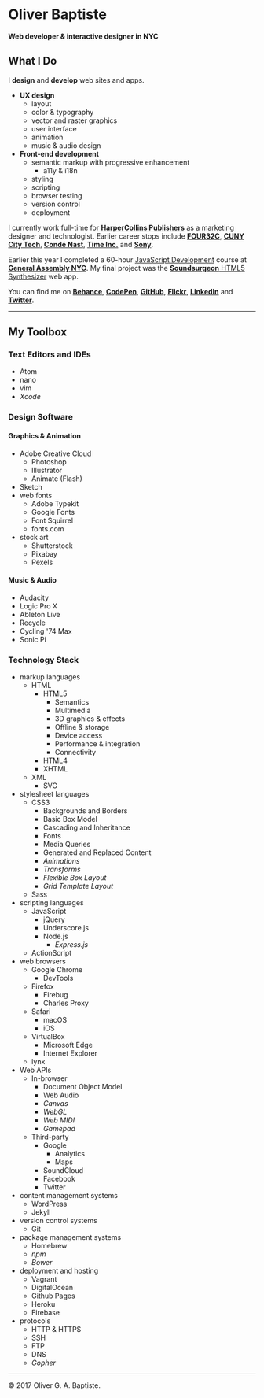 # Oliver Baptiste
**Web developer & interactive designer in NYC**

## What I Do

I **design** and **develop** web sites and apps.
  * **UX design**
    * layout
    * color & typography
    * vector and raster graphics
    * user interface
    * animation
    * music & audio design
  * **Front-end development**
    * semantic markup with progressive enhancement
      * a11y & i18n
    * styling
    * scripting
    * browser testing
    * version control
    * deployment

I currently work full-time for
[**HarperCollins Publishers**](https://www.harpercollins.com/)
as a marketing designer and technologist. Earlier career stops include
  [**FOUR32C**](http://four32c.com/),
  [**CUNY City Tech**](http://www.citytech.cuny.edu/),
  [**Condé Nast**](http://www.condenast.com/),
  [**Time Inc.**](http://www.timeinc.com/) and
  [**Sony**](http://www.sony.net/).  

Earlier this year I completed a 60-hour
[JavaScript Development](https://generalassemb.ly/education/javascript-development)
course at [**General Assembly NYC**](https://generalassemb.ly/new-york-city).
My final project was the
[**Soundsurgeon** HTML5 Synthesizer](https://soundsurgeon.com/)
web app.

You can find me on
  [**Behance**](https://www.behance.net/oliverbaptiste),
  [**CodePen**](http://codepen.io/ogab),
  [**GitHub**](https://github.com/oliverbaptiste),
  [**Flickr**](https://www.flickr.com/photos/oliverbaptiste),
  [**LinkedIn**](https://www.linkedin.com/in/oliverbaptiste) and
  [**Twitter**](https://twitter.com/oliverbaptiste).

---

## My Toolbox

### Text Editors and IDEs
* Atom
* nano
* vim
* *Xcode*

### Design Software

#### Graphics & Animation
* Adobe Creative Cloud
  * Photoshop
  * Illustrator
  * Animate (Flash)
* Sketch
* web fonts
  * Adobe Typekit
  * Google Fonts
  * Font Squirrel
  * fonts.com
* stock art
  * Shutterstock
  * Pixabay
  * Pexels

#### Music & Audio
* Audacity
* Logic Pro X
* Ableton Live
* Recycle
* Cycling '74 Max
* Sonic Pi

### Technology Stack
* markup languages
  * HTML
    * HTML5
      * Semantics
      * Multimedia
      * 3D graphics & effects
      * Offline & storage
      * Device access
      * Performance & integration
      * Connectivity
    * HTML4
    * XHTML
  * XML
    * SVG
* stylesheet languages
  * CSS3
    * Backgrounds and Borders
    * Basic Box Model
    * Cascading and Inheritance
    * Fonts
    * Media Queries
    * Generated and Replaced Content
    * *Animations*
    * *Transforms*
    * *Flexible Box Layout*
    * *Grid Template Layout*
  * Sass
* scripting languages
  * JavaScript
    * jQuery
    * Underscore.js
    * Node.js
      * *Express.js*
  * ActionScript
* web browsers
  * Google Chrome
    * DevTools
  * Firefox
    * Firebug
    * Charles Proxy
  * Safari
    * macOS
    * iOS
  * VirtualBox
    * Microsoft Edge
    * Internet Explorer
  * lynx
* Web APIs
  * In-browser
    * Document Object Model
    * Web Audio
    * *Canvas*
    * *WebGL*
    * *Web MIDI*
    * *Gamepad*
  * Third-party
    * Google
      * Analytics
      * Maps
    * SoundCloud
    * Facebook
    * Twitter
* content management systems
  * WordPress
  * Jekyll
* version control systems
  * Git
* package management systems
  * Homebrew
  * *npm*
  * *Bower*
* deployment and hosting
  * Vagrant
  * DigitalOcean
  * Github Pages
  * Heroku
  * Firebase
* protocols
  * HTTP & HTTPS
  * SSH
  * FTP
  * DNS
  * *Gopher*

---

© 2017 Oliver G. A. Baptiste.
